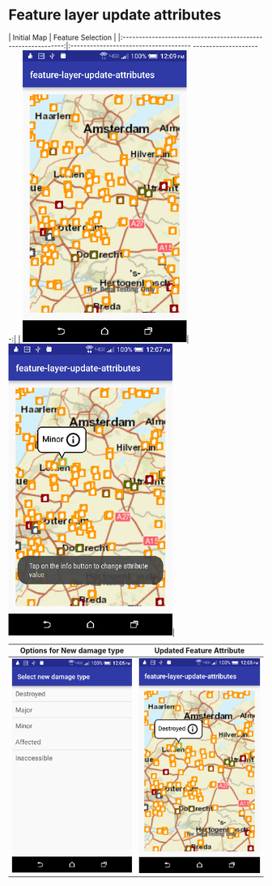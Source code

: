 # Feature layer update attributes         

|  Initial Map                                                 |  Feature Selection                                          |
|:------------------------------------------------------------:|:------------------------------------- ---------------------:|
| ![FeatLUpdateAttr App](feature-layer-update-attributes-1.png)|![FeatLUpdateAttr App](feature-layer-update-attributes-2.png)|      

|  Options for New damage type                                 |  Updated Feature Attribute                                  |
|:------------------------------------------------------------:|:-----------------------------------------------------------:|
| ![FeatLUpdateAttr App](feature-layer-update-attributes-3.png)|![FeatLUpdateAttr App](feature-layer-update-attributes-4.png)|

